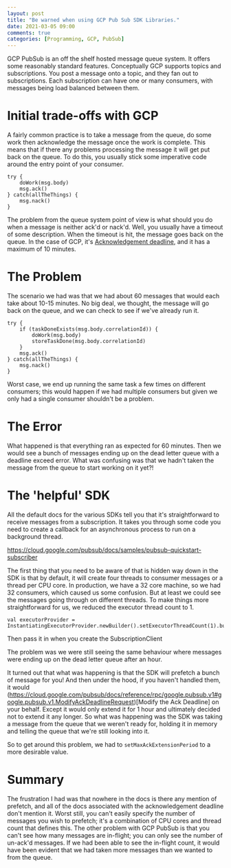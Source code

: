 ```yaml
---
layout: post
title: "Be warned when using GCP Pub Sub SDK Libraries."
date: 2021-03-05 09:00
comments: true
categories: [Programming, GCP, PubSub]
---
```

GCP PubSub is an off the shelf hosted message queue system. It offers some reasonably standard features. Conceptually GCP supports topics and subscriptions. You post a message onto a topic, and they fan out to subscriptions. Each subscription can have one or many consumers, with messages being load balanced between them.

# Initial trade-offs with GCP
A fairly common practice is to take a message from the queue, do some work then acknowledge the message once the work is complete. This means that if there any problems processing the message it will get put back on the queue. To do this, you usually stick some imperative code around the entry point of your consumer.

```
try {
    doWork(msg.body)
    msg.ack()
} catch(allTheThings) {
    msg.nack()
}
```
The problem from the queue system point of view is what should you do when a message is neither ack'd or nack'd. Well, you usually have a timeout of some description. When the timeout is hit, the message goes back on the queue. In the case of GCP, it's [Acknowledgement deadline](https://cloud.google.com/pubsub/docs/admin), and it has a maximum of 10 minutes.

# The Problem
The scenario we had was that we had about 60 messages that would each take about 10-15 minutes. No big deal, we thought, the message will go back on the queue, and we can check to see if we've already run it.


```
try {
    if (taskDoneExists(msg.body.correlationId)) {
        doWork(msg.body)
        storeTaskDone(msg.body.correlationId)
    }
    msg.ack()
} catch(allTheThings) {
    msg.nack()
}
```

Worst case, we end up running the same task a few times on different consumers; this would happen if we had multiple consumers but given we only had a single consumer shouldn't be a problem.

# The Error
What happened is that everything ran as expected for 60 minutes. Then we would see a bunch of messages ending up on the dead letter queue with a deadline exceed error. What was confusing was that we hadn't taken the message from the queue to start working on it yet?!

# The 'helpful' SDK

All the default docs for the various SDKs tell you that it's straightforward to receive messages from a subscription. It takes you through some code you need to create a callback for an asynchronous process to run on a background thread.  

https://cloud.google.com/pubsub/docs/samples/pubsub-quickstart-subscriber

The first thing that you need to be aware of that is hidden way down in the SDK is that by default, it will create four threads to consumer messages or a thread per CPU core. In production, we have a 32 core machine, so we had 32 consumers, which caused us some confusion. But at least we could see the messages going through on different threads. To make things more straightforward for us, we reduced the executor thread count to 1.

```
val executorProvider = InstantiatingExecutorProvider.newBuilder().setExecutorThreadCount(1).build()
```
Then pass it in when you create the SubscriptionClient

The problem was we were still seeing the same behaviour where messages were ending up on the dead letter queue after an hour.

It turned out that what was happening is that the SDK will prefetch a bunch of message for you! And then under the hood, if you haven't handled them, it would (https://cloud.google.com/pubsub/docs/reference/rpc/google.pubsub.v1#google.pubsub.v1.ModifyAckDeadlineRequest)[Modify the Ack Deadline] on your behalf. Except it would only extend it for 1 hour and ultimately decided not to extend it any longer. So what was happening was the SDK was taking a message from the queue that we weren't ready for, holding it in memory and telling the queue that we're still looking into it. 

So to get around this problem, we had to `setMaxAckExtensionPeriod` to a more desirable value.


# Summary

The frustration I had was that nowhere in the docs is there any mention of prefetch, and all of the docs associated with the acknowledgement deadline don't mention it. Worst still, you can't easily specify the number of messages you wish to prefetch; it's a combination of CPU cores and thread count that defines this. The other problem with GCP PubSub is that you can't see how many messages are in-flight; you can only see the number of un-ack'd messages. If we had been able to see the in-flight count, it would have been evident that we had taken more messages than we wanted to from the queue.